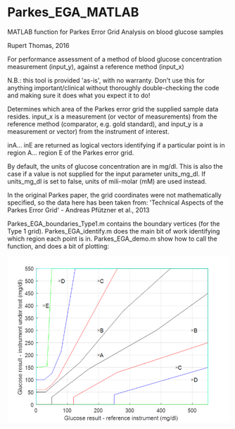 # Parkes_EGA_MATLAB
MATLAB function for Parkes Error Grid Analysis on blood glucose samples

Rupert Thomas, 2016

For performance assessment of a method of blood glucose concentration
measurement (input_y), against a reference method (input_x)

N.B.: this tool is provided 'as-is', with no warranty. Don't use this for
anything important/clinical without thoroughly double-checking the code
and making sure it does what you expect it to do!

Determines which area of the Parkes error grid the supplied sample data
resides. input_x is a measurement (or vector of measurements) from the 
reference method (comparator, e.g. gold standard), and input_y is a measurement
or vector) from the instrument of interest.

inA... inE are returned as logical vectors identifying if a particular
point is in region A... region E of the Parkes error grid.

By default, the units of glucose concentration are in mg/dl. This is also
the case if a value is not supplied for the input parameter units_mg_dl.
If units_mg_dl is set to false, units of mili-molar (mM) are used
instead.

In the original Parkes paper, the grid coordinates were not
mathematically specified, so the data here has been taken from:
'Technical Aspects of the Parkes Error Grid' - Andreas Pfützner et al., 2013 

Parkes_EGA_boundaries_Type1.m contains the boundary vertices (for the Type 1 grid).
Parkes_EGA_identify.m does the main bit of work identifying which region each point is in.
Parkes_EGA_demo.m show how to call the function, and does a bit of plotting:

![Parkes_EGA_demo.m - example output](output.png "Parkes_EGA_demo.m - example output")
